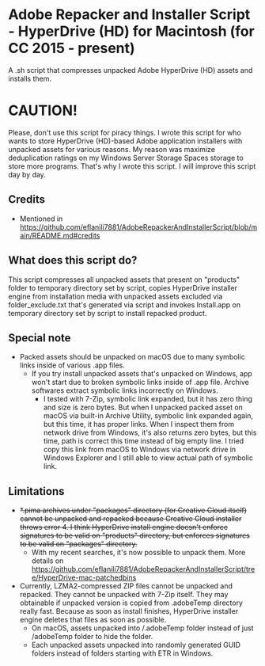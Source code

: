 # Adobe Repacker and Installer Script - HyperDrive (HD) for Macintosh (for CC 2015 - present)
A .sh script that compresses unpacked Adobe HyperDrive (HD) assets and installs them.

# CAUTION!
Please, don't use this script for piracy things. I wrote this script for who wants to store HyperDrive (HD)-based Adobe application installers with unpacked assets for various reasons. My reason was maximize deduplication ratings on my Windows Server Storage Spaces storage to store more programs. That's why I wrote this script. I will improve this script day by day.

## Credits
- Mentioned in https://github.com/eflanili7881/AdobeRepackerAndInstallerScript/blob/main/README.md#credits

## What does this script do?
This script compresses all unpacked assets that present on "products" folder to temporary directory set by script, copies HyperDrive installer engine from installation media with unpacked assets excluded via folder_exclude.txt that's generated via script and invokes Install.app on temporary directory set by script to install repacked product.

## Special note
- Packed assets should be unpacked on macOS due to many symbolic links inside of various .app files.
  - If you try install unpacked assets that's unpacked on Windows, app won't start due to broken symbolic links inside of .app file. Archive softwares extract symbolic links incorrectly on Windows.
    - I tested with 7-Zip, symbolic link expanded, but it has zero thing and size is zero bytes. But when I unpacked packed asset on macOS via built-in Archive Utility, symbolic link expanded again, but this time, it has proper links. When I inspect them from network drive from Windows, it's also returns zero bytes, but this time, path is correct this time instead of big empty line. I tried copy this link from macOS to Windows via network drive in Windows Explorer and I still able to view actual path of symbolic link.

## Limitations
- ~~*.pima archives under "packages" directory (for Creative Cloud itself) cannot be unpacked and repacked because Creative Cloud installer throws error 4. I think HyperDrive install engine doesn't enforce signatures to be valid on "products" directory, but enforces signatures to be valid on "packages" directory.~~
  - With my recent searches, it's now possible to unpack them. More details on https://github.com/eflanili7881/AdobeRepackerAndInstallerScript/tree/HyperDrive-mac-patchedbins
- Currently, LZMA2-compressed ZIP files cannot be unpacked and repacked. They cannot be unpacked with 7-Zip itself. They may obtainable if unpacked version is copied from .adobeTemp directory really fast. Because as soon as install finishes, HyperDrive installer engine deletes that files as soon as possible.
  - On macOS, assets unpacked into /.adobeTemp folder instead of just /adobeTemp folder to hide the folder.
  - Each unpacked assets unpacked into randomly generated GUID folders instead of folders starting with ETR in Windows.
